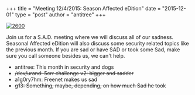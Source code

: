 +++
title = "Meeting 12/4/2015: Season Affected eDition"
date = "2015-12-01"
type = "post"
author = "antitree"
+++

[![2600](/images/2600_sad.png)](images/2600_sad.png)


Join us for a S.A.D. meeting where we will discuss all of our sadness. Seasonal Affected eDition will also discuss some security related topics like the previous month. If you are sad or have SAD or took some Sad, make sure you call someone besides us, we can't help. 

* antitree: This month in security and dogs
* <s>/dev/urand: 5err challenge v2: bigger and sadder</s>
* a1g0ry7hm: Freenet makes us sad
* <s>g13: Something, maybe, depending, on how much Sad he took</s>
